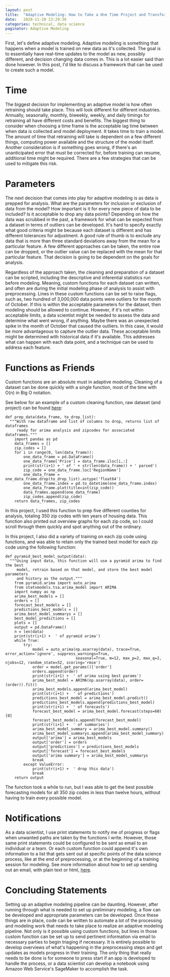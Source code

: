 ```yaml
---
layout: post
title:  "Adaptive Modeling: How to Take a One Time Project and Transform it for Production"
date:   2020-11-20 13:29:36
categories: technical, data science
paginator: Adaptive Modeling
---
```


First, let's define adaptive modeling. Adaptive modeling is something that happens when a model is trained on new data as it's collected. The goal is to essentially have real-time updates to the model as new, possibly different, and decision changing data comes in. This is a lot easier said than done however. In this post, I'd like to discuss a framework that can be used to create such a model.

# Time

The biggest decision for implementing an adaptive model is how often retraining should take place. This will look different for different industries. Annually, seasonally, monthly, biweekly, weekly, and daily timings for retraining all have different costs and benefits. The biggest thing to consider when choosing a time frame is the acceptable lag time between when data is collected and model deployment. It takes time to train a model. The amount of time that retraining will take is dependent on a few different things, computing power available and the structure of the model itself. Another consideration is if something goes wrong, if there's an unanticipated error that must be corrected for, before training can resume, additional time might be required. There are a few strategies that can be used to mitigate this risk.

# Parameters

The next decision that comes into play for adaptive modeling is as data is prepped for analysis. What are the parameters for inclusion or exclusion of data from the model? How important is it for every new piece of data to be included? Is it acceptable to drop any data points? Depending on how the data was scrubbed in the past, a framework for what can be expected from a dataset in terms of outliers can be developed. It's hard to specify exactly what good criteria might be because each dataset is different and has different tolerances for adjustment. A good rule of thumb is to exclude any data that is more than three standard deviations away from the mean for a particular feature. A few different approaches can be taken, the entire row can be dropped, or the outlier value can be replaced with the mean for that particular feature. That decision is going to be dependent on the goals for analysis.

Regardless of the approach taken, the cleaning and preparation of a dataset can be scripted, including the descriptive and inferential statistics run before modeling. Meaning, custom functions for each dataset can written, and often are during the initial modeling phase of analysis to assist with preprocessing. Lines in these custom functions can be set to raise flags, such as, two hundred of 3,000,000 data points were outliers for the month of October. If this is within the acceptable parameters for the dataset, then modeling should be allowed to continue. However, if it's not within acceptable limits, a data scientist might be needed to assess the data and determine what went wrong, if anything. Maybe there was an unexpected spike in the month of October that caused the outliers. In this case, it would be more advantageous to capture the outlier data. These acceptable limits might be determined with historical data if it's available. This addresses what can happen with each data point, and a technique can be used to address each feature.

# Functions as Friends

Custom functions are an absolute must in adaptive modeling. Cleaning of a dataset can be done quickly with a single function, most of the time with O(n) in Big O notation.

See below for an example of a custom cleaning function, raw dataset (and project) can be found [here][link1]:



```
def prep_data(data_frame, to_drop_list):
  """With raw dataframe and list of columns to drop, returns list of dataframes
     ready for arima analysis and zipcodes for associated dataframes."""
    import pandas as pd
    data_frames = []
    zip_codes = []
    for i in range(0, len(data_frame)):
        one_data_frame = pd.DataFrame()
        one_data_frame['Price'] = data_frame.iloc[i,:]
        print(str(i+1) + ' of ' + str(len(data_frame)) + ' parsed')
        zip_code = one_data_frame.loc['RegionName']
        one_data_frame = one_data_frame.drop(to_drop_list).astype('float64')
        one_data_frame.index = pd.to_datetime(one_data_frame.index)
        one_data_frame.plot(title=int(zip_code))
        data_frames.append(one_data_frame)
        zip_codes.append(zip_code)
    return data_frames, zip_codes
```



In this project, I used this function to prep five different counties for analysis, totaling 350 zip codes with ten years of housing data. This function also printed out overview graphs for each zip code, so I could scroll through them quickly and spot anything out of the ordinary.

In this project, I also did a variety of training on each zip code using functions, and was able to retain only the trained best model for each zip code using the following function:



```
def pyramid_best_model_output(data):
  """Using input data, this function will use a pyramid arima to find the best
     model, retrain based on that model, and store the best model parameters
     and history as the output."""
    from pyramid.arima import auto_arima
    from statsmodels.tsa.arima_model import ARIMA
    import numpy as np
    arima_best_models = []
    orders = []
    forecast_best_models = []
    predictions_best_models = []
    arima_best_model_summarys = []
    best_model_predictions = []
    plots = []
    output = pd.DataFrame()
    n = len(data)
    print(str(i+1) +  ' of pyramid arima')
    while True:
        try:
            model = auto_arima(np.asarray(data), trace=True, error_action='ignore', suppress_warnings=True,
                               seasonal=True, m=12, max_p=2, max_q=2, njobs=12, random_state=52, scoring='rmse')
            order = model.get_params()['order']
            orders.append(order)
            print(str(i+1) +  ' of arima using best params')
            arima_best_model = ARIMA(np.asarray(data), order=(order)).fit()
            arima_best_models.append(arima_best_model)
            print(str(i+1) +  ' of predictions')
            predictions_best_model = arima_best_model.predict()
            predictions_best_models.append(predictions_best_model)
            print(str(i+1) +  ' of forecasts')
            forecast_best_model = arima_best_model.forecast(steps=60)[0]
            forecast_best_models.append(forecast_best_model)
            print(str(i+1) +  ' of summaries')
            arima_best_model_summary = arima_best_model.summary()
            arima_best_model_summarys.append(arima_best_model_summary)
            output['arima'] = arima_best_models
            output['order'] = orders
            output['predictions'] = predictions_best_models
            output['forecast'] = forecast_best_models
            output['arima summary'] = arima_best_model_summarys
            break
        except ValueError:
            print(str(i+1) +  ' drop this data')
            break
    return output
```


 The function took a while to run, but I was able to get the best possible forecasting models for all 350 zip codes in less than twelve hours, without having to train every possible model.

# Notifications

As a data scientist, I use print statements to notify me of progress or flags when unwanted paths are taken by the functions I write. However, those same print statements could be configured to be sent as email to an individual or a team. Or each custom function could append it's own information to a list that gets sent out at specific points of the data science process, like at the end of preprocessing, or at the beginning of a training session for modeling. See more information about how to set up sending out an email, with plain text or html, [here][link2].

# Concluding Statements

Setting up an adaptive modeling pipeline can be daunting. However, after running through what is needed to set up preliminary modeling, a flow can be developed and appropriate parameters can be developed. Once these things are in place, code can be written to automate a lot of the processing and modeling work that needs to take place to realize an adaptive modeling pipeline. Not only is it possible using custom functions, but lines in those custom function can be set up to send pertinent information via email to necessary parties to begin triaging if necessary. It is entirely possible to develop overviews of what's happening in the preprocessing steps and get updates as models progress in their training. The only thing that really needs to be done is for someone to press start if an app is developed to handle the process, or a data scientist can develop a notebook using Amazon Web Service's SageMaker to accomplish the task. 

[link1]: https://github.com/eannefawcett/ARIMA-modeling-with-housing-prices/tree/master/data/raw
[link2]: https://realpython.com/python-send-email/
